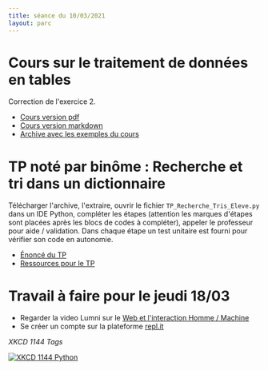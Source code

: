 ```yaml
---
title: séance du 10/03/2021
layout: parc
---
```



# Cours sur le traitement de données en tables

Correction de l'exercice 2.

* [Cours version pdf](../chapitre19/Cours/cours-tables-indexation-.pdf)
* [Cours version markdown](../chapitre19/Cours/cours-tables-indexation-git.md)
* [Archive avec les exemples du cours](../chapitre19/Cours/exemples_cours_tables.zip)

 
# TP noté par binôme : Recherche et tri dans un dictionnaire

Télécharger l'archive, l'extraire, ouvrir le fichier `TP_Recherche_Tris_Eleve.py` dans un IDE Python, compléter les étapes (attention les marques d'étapes sont placées après les blocs de codes à compléter), appeler le professeur pour aide / validation. Dans chaque étape un test unitaire est fourni pour vérifier son code en autonomie.

* [Énoncé du TP](../chapitre19/TP-Recherche-Tri/tp-recherche-tri-source.md)
* [Ressources pour le TP](../chapitre19/TP-Recherche-Tri/Ressources.zip)



# Travail à faire pour le jeudi 18/03

* Regarder la video Lumni sur  le [Web et l'interaction Homme / Machine](https://repl.it/) 
* Se créer un compte sur la plateforme [repl.it](https://repl.it/)


_XKCD 1144 Tags_

[![XKCD 1144 Python](https://imgs.xkcd.com/comics/tags.png )](https://www.explainxkcd.com/wiki/index.php/1144:_Tags)

